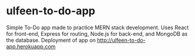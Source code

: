 # ulfeen-to-do-app
Simple To-Do app made to practice MERN stack development. Uses React for front-end, Express for routing, Node.js for back-end, and MongoDB as the database.
Deployment of app on http://ulfeen-to-do-app.herokuapp.com
